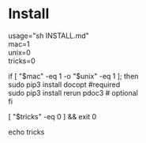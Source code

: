 # Install

usage="sh INSTALL.md"  
mac=1  
unix=0  
tricks=0  

if [ "$mac" -eq 1 -o "$unix" -eq 1 ]; then  
  sudo pip3 install docopt  #required  
  sudo pip3 install rerun pdoc3 # optional  
fi   

[ "$tricks" -eq 0 ] && exit 0
 
echo tricks 
